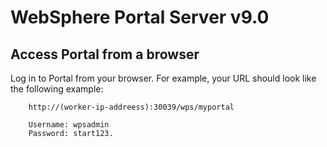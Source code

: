 # WebSphere Portal Server v9.0

## Access Portal from a browser

Log in to Portal from your browser.  For example, your URL should look like the following example:
```
    http://(worker-ip-addreess):30039/wps/myportal

    Username: wpsadmin
    Password: start123.
   
```